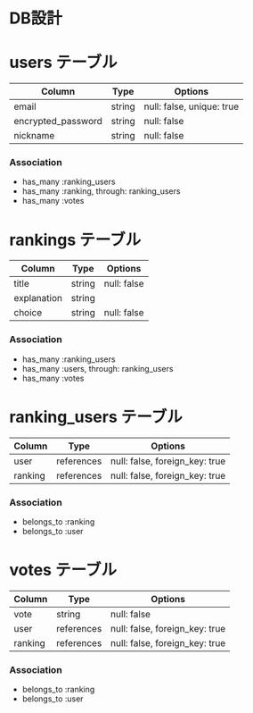 # DB設計

# users テーブル
| Column              | Type     | Options                   |
| ------------------- | -------- | ------------------------- |
| email               | string   | null: false, unique: true |
| encrypted_password  | string   | null: false               |
| nickname            | string   | null: false               |

### Association

- has_many :ranking_users
- has_many :ranking, through: ranking_users
- has_many :votes

# rankings テーブル
| Column     | Type          | Options     |
| ---------- | ------------- | ----------- |
| title      | string        | null: false |
| explanation| string        |             |
| choice     | string        | null: false |

### Association
- has_many :ranking_users
- has_many :users, through: ranking_users
- has_many :votes

# ranking_users テーブル
| Column      | Type       | Options                        |
| ----------- | ---------- | ------------------------------ |
| user        | references | null: false, foreign_key: true |
| ranking     | references | null: false, foreign_key: true |

### Association
- belongs_to :ranking
- belongs_to :user

# votes テーブル
| Column      | Type          | Options     |
| ----------  | ------------- | ----------- |
| vote        | string        | null: false |
| user        | references    | null: false, foreign_key: true |
| ranking     | references    | null: false, foreign_key: true |

### Association
- belongs_to :ranking
- belongs_to :user